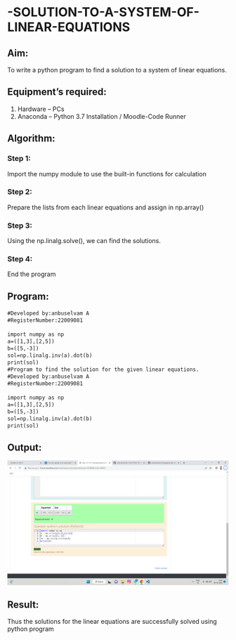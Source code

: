 # -SOLUTION-TO-A-SYSTEM-OF-LINEAR-EQUATIONS
## Aim:
To write a python program to find a solution to a system of linear equations.
## Equipment’s required:
1. 	Hardware – PCs
2. 	Anaconda – Python 3.7 Installation / Moodle-Code Runner
## Algorithm:
### Step 1: 
Import the numpy module to use the built-in functions for calculation
### Step 2: 
Prepare the lists from each linear equations and assign in np.array()
### Step 3: 
Using the np.linalg.solve(), we can find the solutions.
### Step 4: 
End the program
## Program:
```#Program to find the solution for the given linear equations.
#Developed by:anbuselvam A 
#RegisterNumber:22009081

import numpy as np
a=([1,3],[2,5])
b=([5,-3])
sol=np.linalg.inv(a).dot(b)
print(sol)
#Program to find the solution for the given linear equations.
#Developed by:anbuselvam A 
#RegisterNumber:22009081

import numpy as np
a=([1,3],[2,5])
b=([5,-3])
sol=np.linalg.inv(a).dot(b)
print(sol)
```

## Output:

![output](./Screenshot%20(10).png)


## Result: 
Thus the solutions for the linear equations are successfully solved using python program

